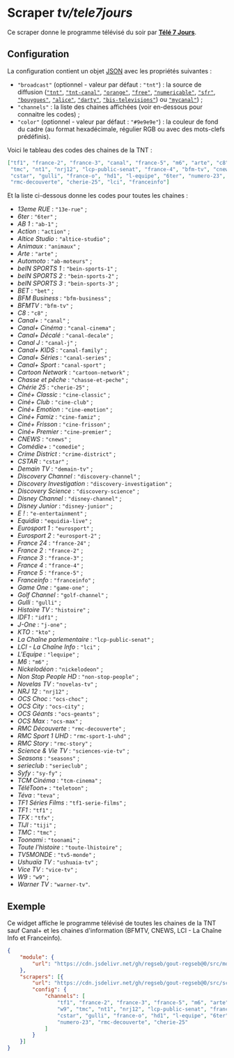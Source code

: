 # Scraper _tv/tele7jours_

Ce scraper donne le programme télévisé du soir par [**Télé 7
Jours**](https://www.programme-television.org/).

## Configuration

La configuration contient un objet
[JSON](https://www.json.org/json-fr.html "JavaScript Object Notation") avec les
propriétés suivantes :

- `"broadcast"` (optionnel - valeur par défaut : `"tnt"`) : la source de
  diffusion ([`"tnt"`](https://www.programme-television.org/?bouquet=tnt),
  [`"tnt-canal"`](https://www.programme-television.org/?bouquet=tnt-canal),
  [`"orange"`](https://www.programme-television.org/?bouquet=orange),
  [`"free"`](https://www.programme-television.org/?bouquet=free),
  [`"numericable"`](https://www.programme-television.org/?bouquet=numericable),
  [`"sfr"`](https://www.programme-television.org/?bouquet=sfr),
  [`"bouygues"`](https://www.programme-television.org/?bouquet=bouygues),
  [`"alice"`](https://www.programme-television.org/?bouquet=alice),
  [`"darty"`](https://www.programme-television.org/?bouquet=darty),
  [`"bis-televisions"`](
                 https://www.programme-television.org/?bouquet=bis-televisions))
  ou [`"mycanal"`](https://www.programme-television.org/?bouquet=mycanal)) ;
- `"channels"` : la liste des chaines affichées (voir en-dessous pour connaitre
  les codes) ;
- `"color"` (optionnel - valeur par défaut : `"#9e9e9e"`) : la couleur de fond
  du cadre (au format hexadécimale, régulier RGB ou avec des mots-clefs
  prédéfinis).

Voici le tableau des codes des chaines de la TNT :

```JSON
["tf1", "france-2", "france-3", "canal", "france-5", "m6", "arte", "c8", "w9",
 "tmc", "nt1", "nrj12", "lcp-public-senat", "france-4", "bfm-tv", "cnews",
 "cstar", "gulli", "france-o", "hd1", "l-equipe", "6ter", "numero-23",
 "rmc-decouverte", "cherie-25", "lci", "franceinfo"]
```

<!--
console.log(Array.from(document.querySelectorAll("#prime-broadcasts .logo a"))
                    .map((a) => {
    return `- _${a.querySelector("em").textContent.slice(10)}_ : ` +
           `\`"${a.getAttribute("href").slice(12)}"\` ;`;
}).join("\n"));
-->

Et la liste ci-dessous donne les codes pour toutes les chaines :

- _13eme RUE_ : `"13e-rue"` ;
- _6ter_ : `"6ter"` ;
- _AB 1_ : `"ab-1"` ;
- _Action_ : `"action"` ;
- _Altice Studio_ : `"altice-studio"` ;
- _Animaux_ : `"animaux"` ;
- _Arte_ : `"arte"` ;
- _Automoto_ : `"ab-moteurs"` ;
- _beIN SPORTS 1_ : `"bein-sports-1"` ;
- _beIN SPORTS 2_ : `"bein-sports-2"` ;
- _beIN SPORTS 3_ : `"bein-sports-3"` ;
- _BET_ : `"bet"` ;
- _BFM Business_ : `"bfm-business"` ;
- _BFMTV_ : `"bfm-tv"` ;
- _C8_ : `"c8"` ;
- _Canal+_ : `"canal"` ;
- _Canal+ Cinéma_ : `"canal-cinema"` ;
- _Canal+ Décalé_ : `"canal-decale"` ;
- _Canal J_ : `"canal-j"` ;
- _Canal+ KIDS_ : `"canal-family"` ;
- _Canal+ Séries_ : `"canal-series"` ;
- _Canal+ Sport_ : `"canal-sport"` ;
- _Cartoon Network_ : `"cartoon-network"` ;
- _Chasse et pêche_ : `"chasse-et-peche"` ;
- _Chérie 25_ : `"cherie-25"` ;
- _Ciné+ Classic_ : `"cine-classic"` ;
- _Ciné+ Club_ : `"cine-club"` ;
- _Ciné+ Emotion_ : `"cine-emotion"` ;
- _Ciné+ Famiz_ : `"cine-famiz"` ;
- _Ciné+ Frisson_ : `"cine-frisson"` ;
- _Ciné+ Premier_ : `"cine-premier"` ;
- _CNEWS_ : `"cnews"` ;
- _Comédie+_ : `"comedie"` ;
- _Crime District_ : `"crime-district"` ;
- _CSTAR_ : `"cstar"` ;
- _Demain TV_ : `"demain-tv"` ;
- _Discovery Channel_ : `"discovery-channel"` ;
- _Discovery Investigation_ : `"discovery-investigation"` ;
- _Discovery Science_ : `"discovery-science"` ;
- _Disney Channel_ : `"disney-channel"` ;
- _Disney Junior_ : `"disney-junior"` ;
- _E !_ : `"e-entertainment"` ;
- _Equidia_ : `"equidia-live"` ;
- _Eurosport 1_ : `"eurosport"` ;
- _Eurosport 2_ : `"eurosport-2"` ;
- _France 24_ : `"france-24"` ;
- _France 2_ : `"france-2"` ;
- _France 3_ : `"france-3"` ;
- _France 4_ : `"france-4"` ;
- _France 5_ : `"france-5"` ;
- _Franceinfo_ : `"franceinfo"` ;
- _Game One_ : `"game-one"` ;
- _Golf Channel_ : `"golf-channel"` ;
- _Gulli_ : `"gulli"` ;
- _Histoire TV_ : `"histoire"` ;
- _IDF1_ : `"idf1"` ;
- _J-One_ : `"j-one"` ;
- _KTO_ : `"kto"` ;
- _La Chaîne parlementaire_ : `"lcp-public-senat"` ;
- _LCI - La Chaîne Info_ : `"lci"` ;
- _L'Equipe_ : `"lequipe"` ;
- _M6_ : `"m6"` ;
- _Nickelodéon_ : `"nickelodeon"` ;
- _Non Stop People HD_ : `"non-stop-people"` ;
- _Novelas TV_ : `"novelas-tv"` ;
- _NRJ 12_ : `"nrj12"` ;
- _OCS Choc_ : `"ocs-choc"` ;
- _OCS City_ : `"ocs-city"` ;
- _OCS Géants_ : `"ocs-geants"` ;
- _OCS Max_ : `"ocs-max"` ;
- _RMC Découverte_ : `"rmc-decouverte"` ;
- _RMC Sport 1 UHD_ : `"rmc-sport-1-uhd"` ;
- _RMC Story_ : `"rmc-story"` ;
- _Science & Vie TV_ : `"sciences-vie-tv"` ;
- _Seasons_ : `"seasons"` ;
- _serieclub_ : `"serieclub"` ;
- _Syfy_ : `"sy-fy"` ;
- _TCM Cinéma_ : `"tcm-cinema"` ;
- _TéléToon+_ : `"teletoon"` ;
- _Téva_ : `"teva"` ;
- _TF1 Séries Films_ : `"tf1-serie-films"` ;
- _TF1_ : `"tf1"` ;
- _TFX_ : `"tfx"` ;
- _TIJI_ : `"tiji"` ;
- _TMC_ : `"tmc"` ;
- _Toonami_ : `"toonami"` ;
- _Toute l'histoire_ : `"toute-lhistoire"` ;
- _TV5MONDE_ : `"tv5-monde"` ;
- _Ushuaïa TV_ : `"ushuaia-tv"` ;
- _Vice TV_ : `"vice-tv"` ;
- _W9_ : `"w9"` ;
- _Warner TV_ : `"warner-tv"`.

## Exemple

Ce widget affiche le programme télévisé de toutes les chaines de la TNT sauf
Canal+ et les chaines d'information (BFMTV, CNEWS, LCI - La Chaîne Info et
Franceinfo).

```JSON
{
    "module": {
        "url": "https://cdn.jsdelivr.net/gh/regseb/gout-regseb@0/src/module/tv/tv.js"
    },
    "scrapers": [{
        "url": "https://cdn.jsdelivr.net/gh/regseb/gout-regseb@0/src/scraper/tv/tele7jours/tele7jours.js",
        "config": {
            "channels": [
                "tf1", "france-2", "france-3", "france-5", "m6", "arte", "c8",
                "w9", "tmc", "nt1", "nrj12", "lcp-public-senat", "france-4",
                "cstar", "gulli", "france-o", "hd1", "l-equipe", "6ter",
                "numero-23", "rmc-decouverte", "cherie-25"
            ]
        }
    }]
}
```
